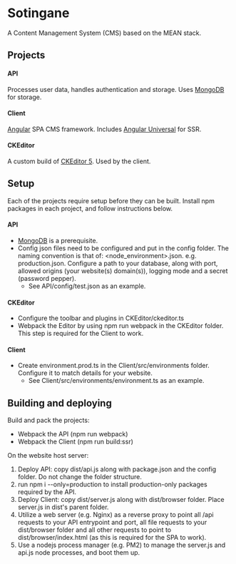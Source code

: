 # Sotingane

A Content Management System (CMS) based on the MEAN stack.

## Projects

#### API

Processes user data, handles authentication and storage. Uses [MongoDB](https://www.mongodb.com) for storage.

#### Client

[Angular](https://angular.io/) SPA CMS framework. Includes [Angular Universal](https://universal.angular.io/) for SSR.

#### CKEditor

A custom build of [CKEditor 5](https://ckeditor.com/ckeditor-5/). Used by the client. 


## Setup

Each of the projects require setup before they can be built. Install npm packages in each project, and follow instructions below.

#### API

* [MongoDB](https://www.mongodb.com) is a prerequisite.
* Config json files need to be configured and put in the config folder. The naming convention is that of: <node_environment>.json. e.g. production.json. Configure a path to your database, along with port, allowed origins (your website(s) domain(s)), logging mode and a secret (password pepper).
  * See API/config/test.json as an example.

#### CKEditor

* Configure the toolbar and plugins in CKEditor/ckeditor.ts
* Webpack the Editor by using npm run webpack in the CKEditor folder. This step is required for the Client to work.

#### Client

* Create environment.prod.ts in the Client/src/environments folder. Configure it to match details for your website.
  * See Client/src/environments/environment.ts as an example.


## Building and deploying

Build and pack the projects:
* Webpack the API (npm run webpack)
* Webpack the Client (npm run build:ssr)

On the website host server:
1. Deploy API: copy dist/api.js along with package.json and the config folder. Do not change the folder structure.
2. run npm i --only=production to install production-only packages required by the API.
3. Deploy Client: copy dist/server.js along with dist/browser folder. Place server.js in dist's parent folder.
4. Utilize a web server (e.g. Nginx) as a reverse proxy to point all /api requests to your API entrypoint and port, all file requests to your dist/browser folder and all other requests to point to dist/browser/index.html (as this is required for the SPA to work).
5. Use a nodejs process manager (e.g. PM2) to manage the server.js and api.js node processes, and boot them up.
